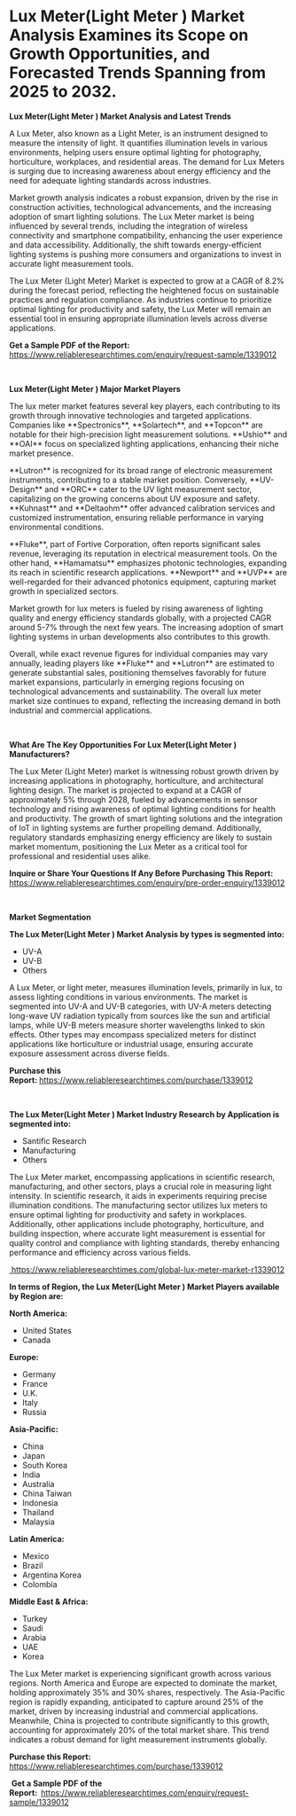 <p><h1>Lux Meter(Light Meter ) Market Analysis Examines its Scope on Growth Opportunities, and Forecasted Trends Spanning from 2025 to 2032.</h1></p><p><strong>Lux Meter(Light Meter ) Market Analysis and Latest Trends</strong></p>
<p><p>A Lux Meter, also known as a Light Meter, is an instrument designed to measure the intensity of light. It quantifies illumination levels in various environments, helping users ensure optimal lighting for photography, horticulture, workplaces, and residential areas. The demand for Lux Meters is surging due to increasing awareness about energy efficiency and the need for adequate lighting standards across industries.</p><p>Market growth analysis indicates a robust expansion, driven by the rise in construction activities, technological advancements, and the increasing adoption of smart lighting solutions. The Lux Meter market is being influenced by several trends, including the integration of wireless connectivity and smartphone compatibility, enhancing the user experience and data accessibility. Additionally, the shift towards energy-efficient lighting systems is pushing more consumers and organizations to invest in accurate light measurement tools. </p><p>The Lux Meter (Light Meter) Market is expected to grow at a CAGR of 8.2% during the forecast period, reflecting the heightened focus on sustainable practices and regulation compliance. As industries continue to prioritize optimal lighting for productivity and safety, the Lux Meter will remain an essential tool in ensuring appropriate illumination levels across diverse applications.</p></p>
<p><strong>Get a Sample PDF of the Report:&nbsp;</strong> <a href="https://www.reliableresearchtimes.com/enquiry/request-sample/1339012?utm_campaign=3103&utm_medium=2&utm_source=Github&utm_content=ia&utm_term=15042025&utm_id=lux-meterlight-meter">https://www.reliableresearchtimes.com/enquiry/request-sample/1339012</a></p>
<p>&nbsp;</p>
<p><strong>Lux Meter(Light Meter ) Major Market Players</strong></p>
<p><p>The lux meter market features several key players, each contributing to its growth through innovative technologies and targeted applications. Companies like **Spectronics**, **Solartech**, and **Topcon** are notable for their high-precision light measurement solutions. **Ushio** and **OAI** focus on specialized lighting applications, enhancing their niche market presence.</p><p>**Lutron** is recognized for its broad range of electronic measurement instruments, contributing to a stable market position. Conversely, **UV-Design** and **ORC** cater to the UV light measurement sector, capitalizing on the growing concerns about UV exposure and safety. **Kuhnast** and **Deltaohm** offer advanced calibration services and customized instrumentation, ensuring reliable performance in varying environmental conditions.</p><p>**Fluke**, part of Fortive Corporation, often reports significant sales revenue, leveraging its reputation in electrical measurement tools. On the other hand, **Hamamatsu** emphasizes photonic technologies, expanding its reach in scientific research applications. **Newport** and **UVP** are well-regarded for their advanced photonics equipment, capturing market growth in specialized sectors.</p><p>Market growth for lux meters is fueled by rising awareness of lighting quality and energy efficiency standards globally, with a projected CAGR around 5-7% through the next few years. The increasing adoption of smart lighting systems in urban developments also contributes to this growth.</p><p>Overall, while exact revenue figures for individual companies may vary annually, leading players like **Fluke** and **Lutron** are estimated to generate substantial sales, positioning themselves favorably for future market expansions, particularly in emerging regions focusing on technological advancements and sustainability. The overall lux meter market size continues to expand, reflecting the increasing demand in both industrial and commercial applications.</p></p>
<p>&nbsp;</p>
<p><strong>What Are The Key Opportunities For Lux Meter(Light Meter ) Manufacturers?</strong></p>
<p><p>The Lux Meter (Light Meter) market is witnessing robust growth driven by increasing applications in photography, horticulture, and architectural lighting design. The market is projected to expand at a CAGR of approximately 5% through 2028, fueled by advancements in sensor technology and rising awareness of optimal lighting conditions for health and productivity. The growth of smart lighting solutions and the integration of IoT in lighting systems are further propelling demand. Additionally, regulatory standards emphasizing energy efficiency are likely to sustain market momentum, positioning the Lux Meter as a critical tool for professional and residential uses alike.</p></p>
<p><strong>Inquire or Share Your Questions If Any Before Purchasing This Report:</strong> <a href="https://www.reliableresearchtimes.com/enquiry/pre-order-enquiry/1339012?utm_campaign=3103&utm_medium=2&utm_source=Github&utm_content=ia&utm_term=15042025&utm_id=lux-meterlight-meter">https://www.reliableresearchtimes.com/enquiry/pre-order-enquiry/1339012</a></p>
<p>&nbsp;</p>
<p><strong>Market Segmentation</strong></p>
<p><strong>The Lux Meter(Light Meter ) Market Analysis by types is segmented into:</strong></p>
<p><ul><li>UV-A</li><li>UV-B</li><li>Others</li></ul></p>
<p><p>A Lux Meter, or light meter, measures illumination levels, primarily in lux, to assess lighting conditions in various environments. The market is segmented into UV-A and UV-B categories, with UV-A meters detecting long-wave UV radiation typically from sources like the sun and artificial lamps, while UV-B meters measure shorter wavelengths linked to skin effects. Other types may encompass specialized meters for distinct applications like horticulture or industrial usage, ensuring accurate exposure assessment across diverse fields.</p></p>
<p><strong>Purchase this Report:&nbsp;</strong><a href="https://www.reliableresearchtimes.com/purchase/1339012?utm_campaign=3103&utm_medium=2&utm_source=Github&utm_content=ia&utm_term=15042025&utm_id=lux-meterlight-meter">https://www.reliableresearchtimes.com/purchase/1339012</a></p>
<p>&nbsp;</p>
<p><strong>The Lux Meter(Light Meter ) Market Industry Research by Application is segmented into:</strong></p>
<p><ul><li>Santific Research</li><li>Manufacturing</li><li>Others</li></ul></p>
<p><p>The Lux Meter market, encompassing applications in scientific research, manufacturing, and other sectors, plays a crucial role in measuring light intensity. In scientific research, it aids in experiments requiring precise illumination conditions. The manufacturing sector utilizes lux meters to ensure optimal lighting for productivity and safety in workplaces. Additionally, other applications include photography, horticulture, and building inspection, where accurate light measurement is essential for quality control and compliance with lighting standards, thereby enhancing performance and efficiency across various fields.</p></p>
<p><a href="https://www.reliableresearchtimes.com/global-lux-meter-market-r1339012?utm_campaign=3103&utm_medium=2&utm_source=Github&utm_content=ia&utm_term=15042025&utm_id=lux-meterlight-meter">&nbsp;https://www.reliableresearchtimes.com/global-lux-meter-market-r1339012</a></p>
<p><strong>In terms of Region, the Lux Meter(Light Meter ) Market Players available by Region are:</strong></p>
<p>
    <p> <strong> North America: </strong>
        <ul>
            <li>United States</li>
            <li>Canada</li>
        </ul>
        </p> 
    <p> <strong> Europe: </strong>
        <ul>
            <li>Germany</li>
            <li>France</li>
            <li>U.K.</li>
            <li>Italy</li>
            <li>Russia</li>
        </ul>
        </p> 
    <p> <strong> Asia-Pacific: </strong>
        <ul>
            <li>China</li>
            <li>Japan</li>
            <li>South Korea</li>
            <li>India</li>
            <li>Australia</li>
            <li>China Taiwan</li>
            <li>Indonesia</li>
            <li>Thailand</li>
            <li>Malaysia</li>
        </ul>
        </p> 
    <p> <strong> Latin America: </strong>
        <ul>
            <li>Mexico</li>
            <li>Brazil</li>
            <li>Argentina Korea</li>
            <li>Colombia</li>
        </ul>
        </p> 
    <p> <strong> Middle East & Africa: </strong>
        <ul>
            <li>Turkey</li>
            <li>Saudi</li>
            <li>Arabia</li>
            <li>UAE</li>
            <li>Korea</li>
        </ul>
    </p>
    </p>
<p><p>The Lux Meter market is experiencing significant growth across various regions. North America and Europe are expected to dominate the market, holding approximately 35% and 30% shares, respectively. The Asia-Pacific region is rapidly expanding, anticipated to capture around 25% of the market, driven by increasing industrial and commercial applications. Meanwhile, China is projected to contribute significantly to this growth, accounting for approximately 20% of the total market share. This trend indicates a robust demand for light measurement instruments globally.</p></p>
<p><strong>Purchase this Report: </strong><a href="https://www.reliableresearchtimes.com/purchase/1339012?utm_campaign=3103&utm_medium=2&utm_source=Github&utm_content=ia&utm_term=15042025&utm_id=lux-meterlight-meter">https://www.reliableresearchtimes.com/purchase/1339012</a></p>
<p>&nbsp;<strong>Get a Sample PDF of the Report:&nbsp;&nbsp;</strong><a href="https://www.reliableresearchtimes.com/enquiry/request-sample/1339012?utm_campaign=3103&utm_medium=2&utm_source=Github&utm_content=ia&utm_term=15042025&utm_id=lux-meterlight-meter">https://www.reliableresearchtimes.com/enquiry/request-sample/1339012</a></p>
<p><strong></strong></p>
<p><p></p><p></p><p></p></p>
